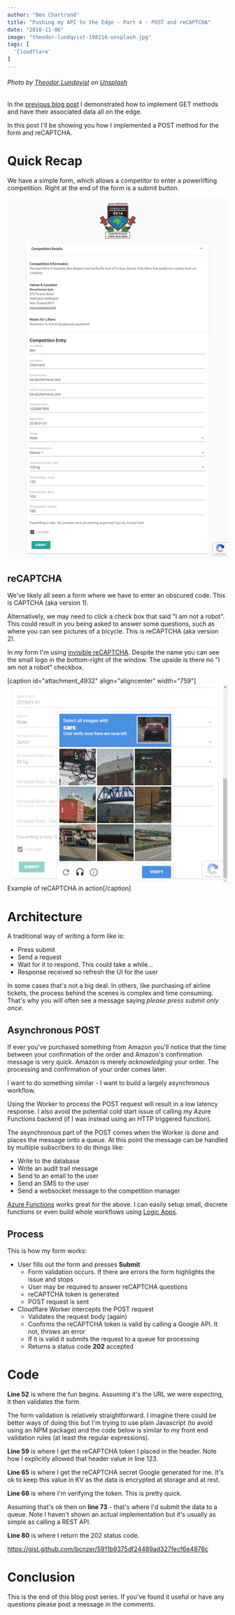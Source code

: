 ```yaml
---
author: "Ben Chartrand"
title: "Pushing my API to the Edge - Part 4 - POST and reCAPTCHA"
date: "2018-11-06"
image: "theodor-lundqvist-198216-unsplash.jpg"
tags: [
  'Cloudflare'
]
---
```


###### Photo by [Theodor Lundqvist](https://unsplash.com/photos/Vsn5YH9sMeA?utm_source=unsplash&utm_medium=referral&utm_content=creditCopyText) on [Unsplash](https://unsplash.com/search/photos/mountain?utm_source=unsplash&utm_medium=referral&utm_content=creditCopyText)

In the [previous blog post](http://liftcodeplay.com/2018/11/05/pushing-my-api-to-the-edge-part-3-moving-my-gets/) I demonstrated how to implement GET methods and have their associated data all on the edge.

In this post I'll be showing you how I implemented a POST method for the form and reCAPTCHA.

# Quick Recap

We have a simple form, which allows a competitor to enter a powerlifting competition. Right at the end of the form is a submit button.

[![screencapture-localhost-3000-17043-entry-2018-11-03-21_40_07](images/screencapture-localhost-3000-17043-entry-2018-11-03-21_40_07.png)](https://liftcodeplay.files.wordpress.com/2018/10/screencapture-localhost-3000-17043-entry-2018-11-03-21_40_07.png)

## reCAPTCHA

We've likely all seen a form where we have to enter an obscured code. This is CAPTCHA (aka version 1).

Alternatively, we may need to click a check box that said "I am not a robot". This could result in you being asked to answer some questions, such as where you can see pictures of a bicycle. This is reCAPTCHA (aka version 2).

In my form I'm using [invisible reCAPTCHA](https://developers.google.com/recaptcha/docs/invisible). Despite the name you can see the small logo in the bottom-right of the window. The upside is there no "I am not a robot" checkbox.

\[caption id="attachment\_4932" align="aligncenter" width="759"\][![2018-11-03_22-12-15](images/2018-11-03_22-12-15.png)](https://liftcodeplay.files.wordpress.com/2018/10/2018-11-03_22-12-15.png) Example of reCAPTCHA in action\[/caption\]

# Architecture

A traditional way of writing a form like is:

- Press submit
- Send a request
- Wait for it to respond. This could take a while...
- Response received so refresh the UI for the user

In some cases that's not a big deal. In others, like purchasing of airline tickets, the process behind the scenes is complex and time consuming. That's why you will often see a message saying _please press submit only once_.

## Asynchronous POST

If ever you've purchased something from Amazon you'll notice that the time between your confirmation of the order and Amazon's confirmation message is very quick. Amazon is merely _acknowledging_ your order. The processing and confirmation of your order comes later.

I want to do something similar - I want to build a largely asynchronous workflow.

Using the Worker to process the POST request will result in a low latency response. I also avoid the potential cold start issue of calling my Azure Functions backend (if I was instead using an HTTP triggered function).

The asynchronous part of the POST comes when the Worker is done and places the message onto a queue. At this point the message can be handled by multiple subscribers to do things like:

- Write to the database
- Write an audit trail message
- Send to an email to the user
- Send an SMS to the user
- Send a websocket message to the competition manager

[Azure Functions](https://docs.microsoft.com/en-us/azure/azure-functions/functions-overview) works great for the above. I can easily setup small, discrete functions or even build whole workflows using [Logic Apps](https://azure.microsoft.com/en-us/services/logic-apps/).

## Process

This is how my form works:

- User fills out the form and presses **Submit**
    - Form validation occurs. If there are errors the form highlights the issue and stops
    - User may be required to answer reCAPTCHA questions
    - reCAPTCHA token is generated
    - POST request is sent
- Cloudflare Worker intercepts the POST request
    - Validates the request body (again)
    - Confirms the reCAPTCHA token is valid by calling a Google API. It not, throws an error
    - If it is valid it submits the request to a queue for processing
    - Returns a status code **202** accepted

# Code

**Line 52** is where the fun begins. Assuming it's the URL we were expecting, it then validates the form.

The form validation is relatively straightforward. I imagine there could be better ways of doing this but I'm trying to use plain Javascript (to avoid using an NPM package) and the code below is similar to my front end validation rules (at least the regular expressions).

**Line 59** is where I get the reCAPTCHA token I placed in the header. Note how I explicitly allowed that header value in line 123.

**Line 65** is where I get the reCAPTCHA secret Google generated for me. It's ok to keep this value in KV as the data is encrypted at storage and at rest.

**Line 66** is where I'm verifying the token. This is pretty quick.

Assuming that's ok then on **line 73** - that's where I'd submit the data to a queue. Note I haven't shown an actual implementation but it's usually as simple as calling a REST API.

**Line 80** is where I return the 202 status code.

https://gist.github.com/bcnzer/5911b9375df24489ad327fecf6e4878c

# Conclusion

This is the end of this blog post series. If you've found it useful or have any questions please post a message in the comments.

